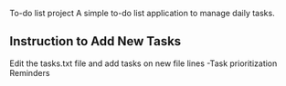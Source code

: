 To-do list project
A simple to-do list application to manage daily tasks.
## Instruction to Add New Tasks
Edit the tasks.txt file and add tasks on new file lines
-Task prioritization
Reminders
